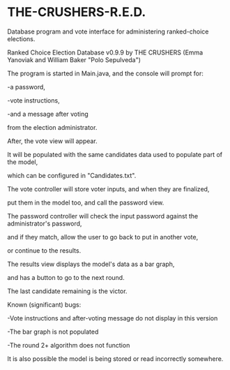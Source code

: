# THE-CRUSHERS-R.E.D.
Database program and vote interface for administering ranked-choice elections.

Ranked Choice Election Database v0.9.9
by THE CRUSHERS (Emma Yanoviak and William Baker "Polo Sepulveda")

The program is started in Main.java, and the console will prompt for:

-a password,

-vote instructions,

-and a message after voting

from the election administrator.

After, the vote view will appear.

It will be populated with the same candidates data used to populate part of the model,

which can be configured in "Candidates.txt".

The vote controller will store voter inputs, and when they are finalized,

put them in the model too, and call the password view.

The password controller will check the input password against the administrator's password,

and if they match, allow the user to go back to put in another vote,

or continue to the results.

The results view displays the model's data as a bar graph,

and has a button to go to the next round.

The last candidate remaining is the victor.

Known (significant) bugs:

-Vote instructions and after-voting message do not display in this version

-The bar graph is not populated

-The round 2+ algorithm does not function

It is also possible the model is being stored or read incorrectly somewhere.

